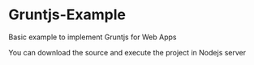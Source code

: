 # Gruntjs-Example
Basic example to implement Gruntjs for Web Apps

You can download the source and execute the project in Nodejs server
